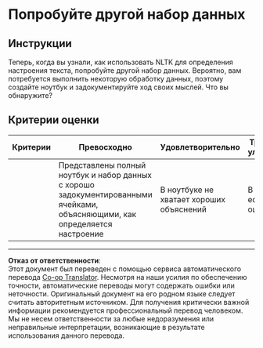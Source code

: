 <!--
CO_OP_TRANSLATOR_METADATA:
{
  "original_hash": "daf144daa552da6a7d442aff6f3e77d8",
  "translation_date": "2025-08-29T22:43:34+00:00",
  "source_file": "6-NLP/5-Hotel-Reviews-2/assignment.md",
  "language_code": "ru"
}
-->
# Попробуйте другой набор данных

## Инструкции

Теперь, когда вы узнали, как использовать NLTK для определения настроения текста, попробуйте другой набор данных. Вероятно, вам потребуется выполнить некоторую обработку данных, поэтому создайте ноутбук и задокументируйте ход своих мыслей. Что вы обнаружите?

## Критерии оценки

| Критерии | Превосходно                                                                                                     | Удовлетворительно                        | Требуется улучшение    |
| -------- | --------------------------------------------------------------------------------------------------------------- | ---------------------------------------- | ---------------------- |
|          | Представлены полный ноутбук и набор данных с хорошо задокументированными ячейками, объясняющими, как определяется настроение | В ноутбуке не хватает хороших объяснений | В ноутбуке есть ошибки |

---

**Отказ от ответственности**:  
Этот документ был переведен с помощью сервиса автоматического перевода [Co-op Translator](https://github.com/Azure/co-op-translator). Несмотря на наши усилия по обеспечению точности, автоматические переводы могут содержать ошибки или неточности. Оригинальный документ на его родном языке следует считать авторитетным источником. Для получения критически важной информации рекомендуется профессиональный перевод человеком. Мы не несем ответственности за любые недоразумения или неправильные интерпретации, возникающие в результате использования данного перевода.